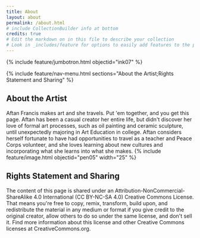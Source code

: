 ```yaml
---
title: About
layout: about
permalink: /about.html
# include CollectionBuilder info at bottom
credits: true
# Edit the markdown on in this file to describe your collection
# Look in _includes/feature for options to easily add features to the page
---
```


{% include feature/jumbotron.html objectid="ink07" %}

{% include feature/nav-menu.html sections="About the Artist;Rights Statement and Sharing" %}

## About the Artist
Aftan Francis makes art and she travels. Put 'em together, and you get this page.
Aftan has been a casual creator her entire life, but didn't discover her love of formal art processes, such as oil painting and ceramic sculpture, until unexpectedly majoring in Art Education in college. Aftan considers herself fortunate to have had opportunities to travel as a teacher and Peace Corps volunteer, and she loves learning about new cultures and incorporating what she learns into what she makes.
{% include feature/image.html objectid="pen05" width="25" %}

## Rights Statement and Sharing
The content of this page is shared under an Attribution-NonCommercial-ShareAlike 4.0 International (CC BY-NC-SA 4.0) Creative Commons License. That means you're free to copy, remix, transform, build upon, and redistribute the material in any medium or format if you give credit to the original creator, allow others to do so under the same license, and don't sell it. Find more information about this license and other Creative Commons licenses at CreativeCommons.org.
